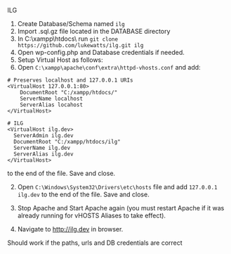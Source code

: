 ILG

1. Create Database/Schema named `ilg`
2. Import .sql.gz file located in the DATABASE directory
3. In C:\xampp\htdocs\ run `git clone https://github.com/lukewatts/ilg.git ilg`
4. Open wp-config.php and Database credentials if needed.
5. Setup Virtual Host as follows:
1. Open `C:\xampp\apache\conf\extra\httpd-vhosts.conf` and add:
```
# Preserves localhost and 127.0.0.1 URIs
<VirtualHost 127.0.0.1:80>
    DocumentRoot "C:/xampp/htdocs/"
    ServerName localhost
    ServerAlias locahost
</VirtualHost>

# ILG
<VirtualHost ilg.dev>
  ServerAdmin ilg.dev
  DocumentRoot "C:/xampp/htdocs/ilg"
  ServerName ilg.dev
  ServerAlias ilg.dev
</VirtualHost>
```

to the end of the file. Save and close.

2. Open `C:\Windows\System32\Drivers\etc\hosts` file and add `127.0.0.1  ilg.dev` to the end of the file. Save and close.

6. Stop Apache and Start Apache again (you must restart Apache if it was already running for vHOSTS Aliases to take effect).
7. Navigate to http://ilg.dev in browser.

Should work if the paths, urls and DB credentials are correct
 
